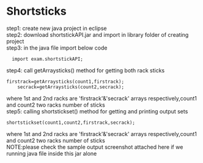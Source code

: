 # Shortsticks

step1: create new java project in eclipse <br />
step2: download shortstickAPI.jar and import in library folder of creating project<br />
step3: in the java file import below code<br />

      import exam.shortstickAPI;
step4: call getArraysticks() method for getting both rack sticks<br />

    firstrack=getArraysticks(count1,firstrack);
		secrack=getArraysticks(count2,secrack);
where 1st and 2nd racks are 'firstrack'&'secrack' arrays respectively,count1 and count2 two racks number of sticks<br />
step5: calling shortstickset() method for getting and printing output sets<br />

    shortstickset(count1,count2,firstrack,secrack);
 where 1st and 2nd racks are 'firstrack'&'secrack' arrays respectively,count1 and count2 two racks number of sticks<br />
 NOTE:please check the sample output screenshot attached here if we running java file inside this jar alone<br />
